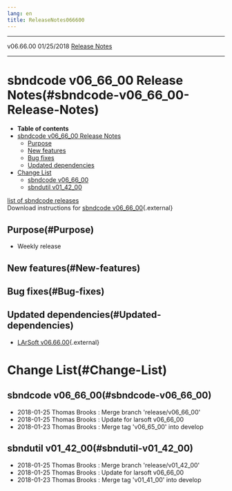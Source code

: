```yaml
---
lang: en
title: ReleaseNotes066600
---
```


  ----------- ------------ -- -- ------------------------------------------------------
  v06.66.00   01/25/2018         [Release Notes](ReleaseNotes066600.html)
  ----------- ------------ -- -- ------------------------------------------------------



sbndcode v06\_66\_00 Release Notes(#sbndcode-v06_66_00-Release-Notes)
======================================================================================

-   **Table of contents**
-   [sbndcode v06\_66\_00 Release
    Notes](#sbndcode-v06_66_00-Release-Notes)
    -   [Purpose](#Purpose)
    -   [New features](#New-features)
    -   [Bug fixes](#Bug-fixes)
    -   [Updated dependencies](#Updated-dependencies)
-   [Change List](#Change-List)
    -   [sbndcode v06\_66\_00](#sbndcode-v06_66_00)
    -   [sbndutil v01\_42\_00](#sbndutil-v01_42_00)

[list of sbndcode
releases](List_of_SBND_code_releases.html)\
Download instructions for [sbndcode
v06\_66\_00](http://scisoft.fnal.gov/scisoft/bundles/sbnd/v06_66_00/sbndcode-v06_66_00.html){.external}



Purpose(#Purpose)
----------------------------------

-   Weekly release



New features(#New-features)
--------------------------------------------



Bug fixes(#Bug-fixes)
--------------------------------------



Updated dependencies(#Updated-dependencies)
------------------------------------------------------------

-   [LArSoft
    v06.66.00](https://cdcvs.fnal.gov/redmine/projects/larsoft/wiki/ReleaseNotes066600){.external}



Change List(#Change-List)
==========================================



sbndcode v06\_66\_00(#sbndcode-v06_66_00)
----------------------------------------------------------

-   2018-01-25 Thomas Brooks : Merge branch \'release/v06\_66\_00\'
-   2018-01-25 Thomas Brooks : Update for larsoft v06\_66\_00
-   2018-01-23 Thomas Brooks : Merge tag \'v06\_65\_00\' into develop



sbndutil v01\_42\_00(#sbndutil-v01_42_00)
----------------------------------------------------------

-   2018-01-25 Thomas Brooks : Merge branch \'release/v01\_42\_00\'
-   2018-01-25 Thomas Brooks : Update for larsoft v06\_66\_00
-   2018-01-23 Thomas Brooks : Merge tag \'v01\_41\_00\' into develop
